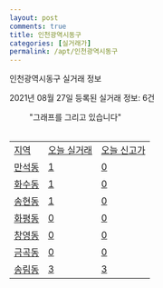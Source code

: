 ```yaml
---
layout: post
comments: true
title: 인천광역시동구
categories: [실거래가]
permalink: /apt/인천광역시동구
---
```


인천광역시동구 실거래 정보

2021년 08월 27일 등록된 실거래 정보: 6건

<!--<script async src="https://pagead2.googlesyndication.com/pagead/js/adsbygoogle.js?client=ca-pub-3485438051770037"
 crossorigin="anonymous"></script>-->

<script type="text/javascript">
  google.charts.load('current', {'packages':['corechart']});
  google.charts.setOnLoadCallback(drawChart);

  function drawChart() {
    var data = google.visualization.arrayToDataTable([['거래일', '매매', '전월세', '전매'], ['19-11', 0, 0, 1], ['19-12', 0, 0, 2], ['20-01', 0, 0, 71], ['20-02', 0, 0, 71], ['20-03', 0, 0, 20], ['20-04', 0, 0, 19], ['20-05', 0, 0, 29], ['20-06', 0, 0, 10], ['20-07', 0, 0, 4], ['20-08', 16, 3, 2], ['20-09', 69, 32, 10], ['20-10', 89, 53, 5], ['20-11', 104, 26, 8], ['20-12', 92, 39, 17], ['21-01', 85, 27, 6], ['21-02', 107, 40, 13], ['21-03', 185, 46, 16], ['21-04', 139, 32, 14], ['21-05', 141, 84, 19], ['21-06', 132, 100, 6], ['21-07', 106, 72, 4], ['21-08', 31, 22, 3]]);

    var options = {
      title: '최근 1년간 유형별 거래량 추이',
      legend: { position: 'bottom' }
    };

    setTimeout(function() {
        var chart = new google.visualization.LineChart(document.getElementById('columnchart_material'));
        chart.draw(data, (options));
        document.getElementById('loading').style.display = 'none';
    }, 1000);

  }
</script>

<div id="loading" style="z-index:20; display: block; margin-left: 35px">"그래프를 그리고 있습니다"</div>
<div id="columnchart_material" style="width: 95%; margin-left: -35px; display: block"></div>
<!--<div style="width: 95%; margin-left: -35px; display: block">
      <script async src="https://pagead2.googlesyndication.com/pagead/js/adsbygoogle.js?client=ca-pub-3485438051770037"
          crossorigin="anonymous"></script>
      <ins class="adsbygoogle"
          style="display:block"
          data-ad-format="fluid"
          data-ad-layout-key="-fb+5w+4e-db+86"
          data-ad-client="ca-pub-3485438051770037"
          data-ad-slot="1827090281"></ins>
      <script>
          (adsbygoogle = window.adsbygoogle || []).push({});
      </script>
</div>-->
<br>
<table class="sortable">
  <tr>
    <td><a href="#">지역</a></td>
    <td><a href="#">오늘 실거래</a></td>
    <td><a href="#">오늘 신고가</a></td>
  </tr>

  
  <tr class="item">
    <td><a href="인천광역시동구만석동">만석동</a></td>
    <td><a href="인천광역시동구만석동">1</a></td>
    <td><a href="인천광역시동구만석동">0</a></td>
  </tr>
    

  <tr class="item">
    <td><a href="인천광역시동구화수동">화수동</a></td>
    <td><a href="인천광역시동구화수동">1</a></td>
    <td><a href="인천광역시동구화수동">0</a></td>
  </tr>
    

  <tr class="item">
    <td><a href="인천광역시동구송현동">송현동</a></td>
    <td><a href="인천광역시동구송현동">1</a></td>
    <td><a href="인천광역시동구송현동">0</a></td>
  </tr>
    

  <tr class="item">
    <td><a href="인천광역시동구화평동">화평동</a></td>
    <td><a href="인천광역시동구화평동">0</a></td>
    <td><a href="인천광역시동구화평동">0</a></td>
  </tr>
    

  <tr class="item">
    <td><a href="인천광역시동구창영동">창영동</a></td>
    <td><a href="인천광역시동구창영동">0</a></td>
    <td><a href="인천광역시동구창영동">0</a></td>
  </tr>
    

  <tr class="item">
    <td><a href="인천광역시동구금곡동">금곡동</a></td>
    <td><a href="인천광역시동구금곡동">0</a></td>
    <td><a href="인천광역시동구금곡동">0</a></td>
  </tr>
    

  <tr class="item">
    <td><a href="인천광역시동구송림동">송림동</a></td>
    <td><a href="인천광역시동구송림동">3</a></td>
    <td><a href="인천광역시동구송림동">3</a></td>
  </tr>
    


</table>


    
